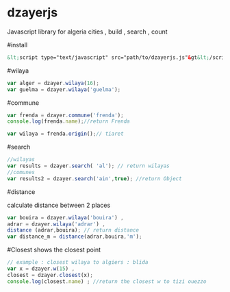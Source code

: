 # dzayerjs
Javascript library for algeria cities , build , search , count

#install
```html
&lt;script type="text/javascript" src="path/to/dzayerjs.js"&gt&lt;/script&gt
```
#wilaya
```javascript
var alger = dzayer.wilaya(16);
var guelma = dzayer.wilaya('guelma');
```
#commune
```javascript
var frenda = dzayer.commune('frenda');
console.log(frenda.name);//return Frenda

var wilaya = frenda.origin();// tiaret
```


#search
```javascript
//wilayas
var results = dzayer.search( 'al'); // return wilayas
//comunes
var results2 = dzayer.search('ain',true); //return Object
```

#distance

calculate distance between 2 places
```javascript
var bouira = dzayer.wilaya('bouira') ,
adrar = dzayer.wilaya('adrar') ,
distance (adrar,bouira); // return distance
var distance_m = distance(adrar,bouira,'m');
``` 
#Closest
shows the closest point 
```javascript
// example : closest wilaya to algiers : blida
var x = dzayer.w(15) ,
closest = dzayer.closest(x);
console.log(closest.name) ; //return the closest w to tizi ouezzo
```
